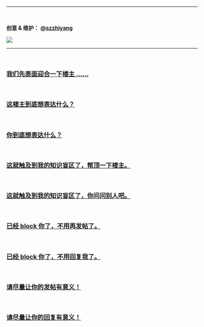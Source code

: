 
<br>

---

<br>

**创意 & 维护：** [**@szzhiyang**](https://github.com/szzhiyang)

![](https://github.com/szzhiyang/Pics/raw/master/PerfectWindows/Pay.jpg)

---

<br>

### [我们先表面迎合一下楼主 ……](https://i.imgur.com/2vIFuU8.jpg)

<br>

### [这楼主到底想表达什么？](https://i.imgur.com/QnQo2c6.jpg)

<br>

### [你到底想表达什么？](https://i.imgur.com/Z2NN0RQ.jpg)

<br>

### [这就触及到我的知识盲区了，帮顶一下楼主。](https://i.imgur.com/iZ5PphU.jpg)

<br>

### [这就触及到我的知识盲区了，你问问别人吧。](https://i.imgur.com/UFQrJJU.jpg)

<br>

### [已经 block 你了，不用再发帖了。](https://i.imgur.com/A0KzTyp.jpg)

<br>

### [已经 block 你了，不用回复我了。](https://i.imgur.com/jB1QS3Z.jpg)

<br>

### [请尽量让你的发帖有意义！](https://i.imgur.com/qtC8eeM.jpg)

<br>

### [请尽量让你的回复有意义！](https://i.imgur.com/OI95Niu.jpg)

<br>
